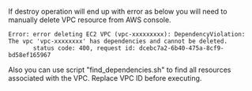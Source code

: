 If destroy operation will end up with error as below you will need to manually delete VPC resource from AWS console.

```
Error: error deleting EC2 VPC (vpc-xxxxxxxxx): DependencyViolation: The vpc 'vpc-xxxxxxxx' has dependencies and cannot be deleted.
       status code: 400, request id: dcebc7a2-6b40-475a-8cf9-bd58ef165967
```
Also you can use script "find_dependencies.sh" to find all resources associated with the VPC. Replace VPC ID before executing.